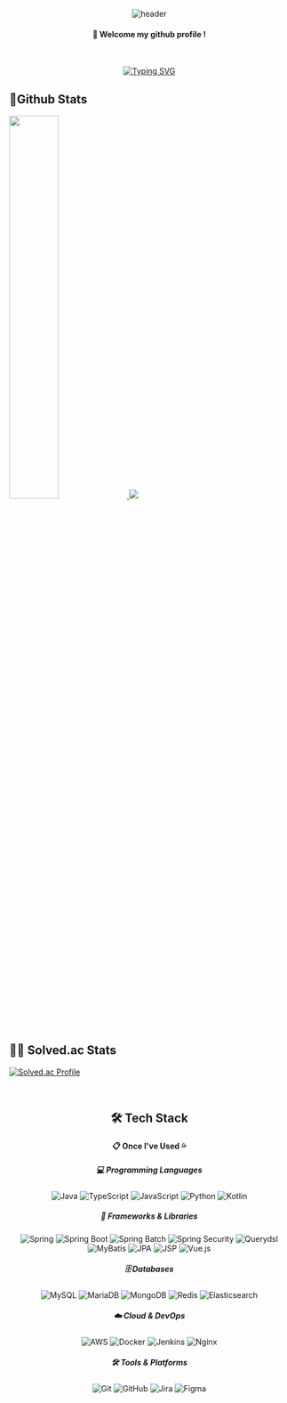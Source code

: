 <div align="center">

  ![header](https://capsule-render.vercel.app/api?type=waving&color=gradient&height=120&animation=fadeIn&section=footer&text=💤&fontAlign=70)
  ####  :wave: Welcome my github profile ! 
  <br>
  
[![Typing SVG](https://readme-typing-svg.herokuapp.com/?color=F0E68C&lines=Never+give+up😎&font=Redressed&size=40)](https://git.io/typing-svg)
</div>

## 🏃Github Stats

<a href="s">
  <img src="https://github-readme-stats.vercel.app/api?username=HyunSoo730&theme=tokyonight&show_icons=true" width="42%" />
</a>

<a href="s">
  <img src="https://github-readme-stats.vercel.app/api/top-langs/?username=HyunSoo730&exclude_repo=HyunSoo730.github.io&layout=compact&theme=tokyonight" />
</a>

## 🧛‍♂️ Solved.ac Stats
[![Solved.ac Profile](http://mazassumnida.wtf/api/v2/generate_badge?boj=HyunSoo730)](https://solved.ac/HyunSoo730/)





<div style="text-align: center">
  
  <br>




<div align="center">

## 🛠 Tech Stack

####  :clipboard: Once I've Used  💦

##### 💻 Programming Languages
![Java](https://img.shields.io/badge/Java-007396?style=for-the-badge&logo=java&logoColor=white)
![TypeScript](https://img.shields.io/badge/TypeScript-3178C6?style=for-the-badge&logo=typescript&logoColor=white)
![JavaScript](https://img.shields.io/badge/JavaScript-F7DF1E?style=for-the-badge&logo=javascript&logoColor=black)
![Python](https://img.shields.io/badge/Python-3776AB?style=for-the-badge&logo=python&logoColor=white)
![Kotlin](https://img.shields.io/badge/Kotlin-0095D5?style=for-the-badge&logo=kotlin&logoColor=white)

##### 🚀 Frameworks & Libraries
![Spring](https://img.shields.io/badge/Spring-6DB33F?style=for-the-badge&logo=spring&logoColor=white)
![Spring Boot](https://img.shields.io/badge/Spring_Boot-6DB33F?style=for-the-badge&logo=spring-boot&logoColor=white)
![Spring Batch](https://img.shields.io/badge/Spring_Batch-6DB33F?style=for-the-badge&logo=spring&logoColor=white)
![Spring Security](https://img.shields.io/badge/Spring_Security-6DB33F?style=for-the-badge&logo=spring-security&logoColor=white)
![Querydsl](https://img.shields.io/badge/Querydsl-007ACC?style=for-the-badge&logo=spring&logoColor=white)
![MyBatis](https://img.shields.io/badge/MyBatis-000000?style=for-the-badge&logo=mybatis&logoColor=white)
![JPA](https://img.shields.io/badge/JPA-59666C?style=for-the-badge&logo=hibernate&logoColor=white)
![JSP](https://img.shields.io/badge/JSP-007396?style=for-the-badge&logo=java&logoColor=white)
![Vue.js](https://img.shields.io/badge/Vue.js-35495E?style=for-the-badge&logo=vue.js&logoColor=4FC08D)


##### 🗄️ Databases
![MySQL](https://img.shields.io/badge/MySQL-4479A1?style=for-the-badge&logo=mysql&logoColor=white)
![MariaDB](https://img.shields.io/badge/MariaDB-003545?style=for-the-badge&logo=mariadb&logoColor=white)
![MongoDB](https://img.shields.io/badge/MongoDB-47A248?style=for-the-badge&logo=mongodb&logoColor=white)
![Redis](https://img.shields.io/badge/Redis-DC382D?style=for-the-badge&logo=redis&logoColor=white)
![Elasticsearch](https://img.shields.io/badge/Elasticsearch-005571?style=for-the-badge&logo=elasticsearch&logoColor=white)

##### ☁️ Cloud & DevOps
![AWS](https://img.shields.io/badge/AWS-232F3E?style=for-the-badge&logo=amazon-aws&logoColor=white)
![Docker](https://img.shields.io/badge/Docker-2496ED?style=for-the-badge&logo=docker&logoColor=white)
![Jenkins](https://img.shields.io/badge/Jenkins-D24939?style=for-the-badge&logo=jenkins&logoColor=white)
![Nginx](https://img.shields.io/badge/Nginx-009639?style=for-the-badge&logo=nginx&logoColor=white)

##### 🛠 Tools & Platforms
![Git](https://img.shields.io/badge/Git-F05032?style=for-the-badge&logo=git&logoColor=white)
![GitHub](https://img.shields.io/badge/GitHub-181717?style=for-the-badge&logo=github&logoColor=white)
![Jira](https://img.shields.io/badge/Jira-0052CC?style=for-the-badge&logo=jira&logoColor=white)
![Figma](https://img.shields.io/badge/Figma-F24E1E?style=for-the-badge&logo=figma&logoColor=white)


</div>
